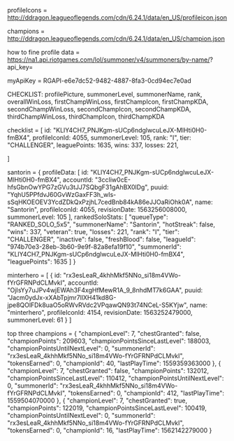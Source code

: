 profileIcons = http://ddragon.leagueoflegends.com/cdn/6.24.1/data/en_US/profileicon.json

champions = http://ddragon.leagueoflegends.com/cdn/6.24.1/data/en_US/champion.json

how to fine profile data = https://na1.api.riotgames.com/lol/summoner/v4/summoners/by-name/<summonerName>?api_key=<apiKey>

myApiKey = RGAPI-e6e7dc52-9482-4887-8fa3-0cd94ec7e0ad

CHECKLIST: profilePicture, summonerLevel, summonerName, rank, overallWinLoss, firstChampWinLoss, firstChampIcon, firstChampKDA, secondChampWinLoss, secondChampIcon, secondChampKDA, thirdChampWinLoss, thirdChampIcon, thirdChampKDA

checklist = [
  id: "KLlY4CH7_PNJKgm-sUCp6ndglwcuLeJX-MlHti0H0-fmBX4",
  profileIconId: 4055,
  summonerLevel: 105,
  rank: "I",
  tier: "CHALLENGER",
  leaguePoints: 1635,
  wins: 337,
  losses: 221,

]

santorin = {
  profileData: [
    id: "KLlY4CH7_PNJKgm-sUCp6ndglwcuLeJX-MlHti0H0-fmBX4",
    accountId: "3ccIiw0cE-hfsGbnOwYPG7zGVu3tJJ7SQbgF31gAhBX0lDg",
    puuid: "YqhU5PPfdvJ60GvWzGaxFF3h_wIs-sSqHKOEOEV3YcdZDkQxPzjhL7cedBnb84kA86eJJOaRiOhk0A",
    name: "Santorin",
    profileIconId: 4055,
    revisionDate: 1563256008000,
    summonerLevel: 105
  ],
  rankedSoloStats: [
    "queueType": "RANKED_SOLO_5x5",
    "summonerName": "Santorin",
    "hotStreak": false,
    "wins": 337,
    "veteran": true,
    "losses": 221,
    "rank": "I",
    "tier": "CHALLENGER",
    "inactive": false,
    "freshBlood": false,
    "leagueId": "974b70e3-28eb-3b60-9e9f-82a8efa19f10",
    "summonerId": "KLlY4CH7_PNJKgm-sUCp6ndglwcuLeJX-MlHti0H0-fmBX4",
    "leaguePoints": 1635
  ]
}

minterhero = [
  {
    id: "rx3esLeaR_4khhMkf5NNo_si18m4VWo-fYrGFRNPdCLMvkI",
    accountId: "OjIsYy7uJPv4wjEWAh3F4xgHfMewR1A_9_8nhdMT7k6GAA",
    puuid: "Jacm0ydJx-xXAbTpjmr7llXH41kd8G-jpe8QOlFDk8uaO5oRWvRVdc2VPqawQN93t74NCeL-S5KYjw",
    name: "minterhero",
    profileIconId: 4154,
    revisionDate: 1563252479000,
    summonerLevel: 61
  }
]

top three champions = {
    "championLevel": 7,
    "chestGranted": false,
    "championPoints": 209603,
    "championPointsSinceLastLevel": 188003,
    "championPointsUntilNextLevel": 0,
    "summonerId": "rx3esLeaR_4khhMkf5NNo_si18m4VWo-fYrGFRNPdCLMvkI",
    "tokensEarned": 0,
    "championId": 40,
    "lastPlayTime": 1559359363000
},
{
    "championLevel": 7,
    "chestGranted": false,
    "championPoints": 132012,
    "championPointsSinceLastLevel": 110412,
    "championPointsUntilNextLevel": 0,
    "summonerId": "rx3esLeaR_4khhMkf5NNo_si18m4VWo-fYrGFRNPdCLMvkI",
    "tokensEarned": 0,
    "championId": 412,
    "lastPlayTime": 1559504070000
},
{
    "championLevel": 7,
    "chestGranted": true,
    "championPoints": 122019,
    "championPointsSinceLastLevel": 100419,
    "championPointsUntilNextLevel": 0,
    "summonerId": "rx3esLeaR_4khhMkf5NNo_si18m4VWo-fYrGFRNPdCLMvkI",
    "tokensEarned": 0,
    "championId": 16,
    "lastPlayTime": 1562142279000
}